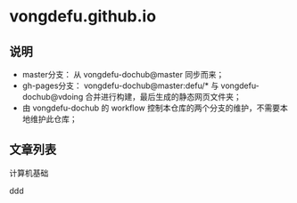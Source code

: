 # vongdefu.github.io

## 说明

- master分支： 从 vongdefu-dochub@master 同步而来；
- gh-pages分支： vongdefu-dochub@master:defu/* 与 vongdefu-dochub@vdoing 合并进行构建，最后生成的静态网页文件夹；
- 由 vongdefu-dochub 的 workflow 控制本仓库的两个分支的维护，不需要本地维护此仓库；

## 文章列表


计算机基础

ddd
